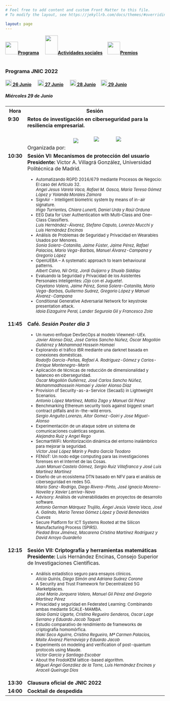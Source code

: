 ```yaml
---
# Feel free to add content and custom Front Matter to this file.
# To modify the layout, see https://jekyllrb.com/docs/themes/#overriding-theme-defaults

layout: page
---
```


<div class="text-center">
<a href="{{site.url}}/programa"><img src="{{site.url}}/images/IcoPrograma.jpg" class="img-circle" 	width="40" height="40"><strong>Programa</strong></a> &nbsp;&nbsp;&nbsp;
<a href="{{site.url}}/actividades-sociales"><img src="{{site.url}}/images/IcoActividades.jpg" class="img-circle" 	width="40" height="60"><strong>Actividades sociales</strong></a>&nbsp;&nbsp;&nbsp;
<a href="{{site.url}}/premios"><img src="{{site.url}}/images/IcoPremios.jpg" class="img-circle" 	width="40" height="40"><strong>Premios</strong></a>&nbsp;&nbsp;&nbsp;

</div><br>

### __Programa JNIC 2022__

<div class="text-center">
<a href="{{site.url}}/programa26"><img src="{{site.url}}/images/ico26.PNG" class="img-circle" 	width="20" height="20"><strong>&nbsp;26 Junio</strong></a> &nbsp;&nbsp;&nbsp;
  <a href="{{site.url}}/programa"><img src="{{site.url}}/images/ico27.PNG" class="img-circle" 	width="20" height="20"><strong>&nbsp;27 Junio</strong></a> &nbsp;&nbsp;&nbsp;
<a href="{{site.url}}/programa28"><img src="{{site.url}}/images/ico28.PNG" class="img-circle" 	width="20" height="20"><strong>&nbsp;28 Junio</strong></a>&nbsp;&nbsp;&nbsp;
<a href="{{site.url}}/programa29"><img src="{{site.url}}/images/ico29.PNG" class="img-circle" 	width="20" height="20"><strong>&nbsp;29 Junio</strong></a>&nbsp;&nbsp;&nbsp;
</div>
<h5>Miércoles 29 de Junio</h5>
<table class="table" style="width:100%">
  <tbody valign="top">
    <tr>
      <th>Hora</th>
      <th colspan="2">Sesión</th>
    </tr>
    <tr>
      <td><b>9:30</b></td>
      <td colspan="2">
        <b>Retos de investigación en ciberseguridad para la resiliencia empresarial.</b>
        <br>
        Organizada por: <a href="https://www.accenture.com/es-es" target="_blank"><img style="max-height: 75px; padding:20px;" src="{{site.url}}/images/patrocinadores/Accenture.png"></a> <a href="http://www.pesi-seguridadindustrial.org/es" target="_blank"><img style="max-height: 75px; padding:25px;" src="/Logos/pesi.png"></a> 
        <a href="https://www.cybasque.eus/home-cybasque" target="_blank"><img style="max-height: 80px; padding:25px;" src="/images/patrocinadores/CYBASQUE.png"></a> 
        <br> 
      </td>
    </tr>
    <tr>
     <td><b>10:30</b></td>
      <td>
        <b>Sesión VI: Mecanismos de protección del usuario </b>
        <br><b> Presidente: </b> Victor A. Villagrá González, Universidad Politécnica de Madrid.
        <br>
        <ul>
         <FONT SIZE=2><li>Automatizando RGPD 2016/679 mediante Procesos de Negocio: El caso del Artículo 32.
          <br> <i>Angel Jesus Varela Vaca, Rafael M. Gasca, Maria Teresa Gómez López y Yolanda Morales Zamora</i><br></li>
          <li>SignAir - Intelligent biometric system by means of in-air signature.
          <br> <i>Iñigo Turrientes, Chiara Lunerti, Daniel Urda y Raúl Orduna</i><br></li>
          <li>EEG Data for User Authentication with Multi–Class and One–Class Classifiers.
          <br> <i>Luis Hernández-Álvarez, Stefano Caputo, Lorenzo Mucchi y Luis Hernández Encinas</i><br></li>
          <li>Análisis de Problemas de Seguridad y Privacidad en Wearables Usados por Menores.
          <br> <i>Sonia Solera-Cotanilla, Jaime Fúster, Jaime Pérez, Rafael Palacios, Mario Vega-Barbas, Manuel Álvarez-Campana y Gregorio López</i><br></li>
          <li>OpenUEBA – A systematic approach to learn behavioural patterns.
          <br> <i>Albert Calvo, Nil Ortiz, Jordi Guijarro y Shuaib Siddiqu</i><br></li>
          <li>Evaluando la Seguridad y Privacidad de los Asistentes Personales Inteligentes: ¡Ojo con el Juguete!.
          <br> <i>Cayetano Valero, Jaime Pérez, Sonia Solera-Cotanilla, Mario Vega-Barbas, Guillermo Suárez, Gregorio López y Manuel Álvarez-Campana</i><br></li>
          <li>Conditional Generative Adversarial Network for keystroke presentation attack.
          <br> <i>Idoia Eizaguirre Peral, Lander Segurola Gil y Francesco Zola</i></li>
          </FONT>
        </ul>
        </td>
      </tr>
     <tr>
      <td><b>11:45</b></td>
      <td colspan="2">
        <b>Café.  <i> Sesión Poster día 3</i> </b>
        <br>
        <ul>
         <FONT SIZE=2><li>Un nuevo enfoque DevSecOps al modelo Viewnext-UEx.
          <br> <i>Javier Alonso Díaz, José Carlos Sancho Núñez, Óscar Mogollón Gutiérrez y Mohammad Hossein Homaei</i><br></li>
          <li>Explorando el tráfico IBR mediante una darknet basada en conexiones domésticas.
          <br> <i>Rodolfo García-Peñas, Rafael A. Rodríguez-Gómez y Carlos-Enrique Montenegro-Marín</i> <br></li>
          <li>Aplicación de técnicas de reducción de dimensionalidad y balanceo en ciberseguridad.
          <br> <i>Óscar Mogollón Gutiérrez, José Carlos Sancho Núñez, Mohammadhossein Homaei y Javier Alonso Díaz</i> <br></li>
          <li>Provision of Security-as-a-Service (SecaaS) in Lightweight Scenarios.
          <br> <i>Antonio López Martínez, Mattia Zago y Manuel Gil Pérez</i> <br></li>
          <li>Benchmarking Ethereum security tools against biggest smart contract pitfalls and in-the-wild errors.
          <br> <i>Sergio Anguita Lorenzo, Aitor Gomez-Goiri y Jose Miguel-Alonso</i> <br></li>
          <li>Experimentación de un ataque sobre un sistema de comunicaciones cuánticas seguras.
          <br> <i>Alejandra Ruiz y Angel Rego</i> <br></li>
          <li>SecmartWiFi: Monitorización dinámica del entorno inalámbrico para mejorar la seguridad.
          <br> <i>Víctor José López Marín y Pedro García Teodoro</i> <br></li>
          <li>FENIoT: Un nodo edge computing para las investigaciones forenses en el Internet de las Cosas.
          <br> <i>Juan Manuel Castelo Gómez, Sergio Ruiz Villafranca y José Luis Martinez Martínez</i> <br></li>
          <li>Diseño de un ecosistema DTN basado en NFV para el análisis de ciberseguridad en redes 5G.
          <br> <i>Mario Sanz-Rodrigo, Diego Rivera-Pinto, José Ignacio Moreno-Novella y Xavier Larriva-Novo</i> <br></li>
          <li>Advisory: Análisis de vulnerabilidades en proyectos de desarrollo software.
          <br> <i>Antonio German Márquez Trujillo, Ángel Jesús Varela Vaca, José A. Galindo, María Teresa Gómez López y David Benavides Cuevas</i> <br></li>
          <li>Secure Platform for ICT Systems Rooted at the Silicon Manufacturing Process (SPIRS).
          <br> <i>Piedad Brox Jiménez, Macarena Cristina Martínez Rodríguez y David Arroyo Guardeño</i></li>
          </FONT>
        </ul>
        </td>
    </tr>
    <tr>
     <td><b>12:15</b></td>
      <td>
        <b>Sesión VII: Criptografía y herramientas matemáticas  </b>
        <br><b> Presidente: </b> Luis Hernández Encinas, Consejo Superior de Investigaciones Científicas.
        <br>
        <ul>
         <FONT SIZE=2><li>Análisis estadístico seguro para ensayos clínicos.
          <br> <i>Alicia Quirós, Diego Simón and Adriana Suárez Corona</i><br></li>
          <li>A Security and Trust Framework for Decentralized 5G Marketplaces.
          <br> <i>José María Jorquera Valero, Manuel Gil Pérez and Gregorio Martínez Pérez</i><br></li>
          <li>Privacidad y seguridad en Federated Learning: Combinando ambas mediante SCALE-MAMBA.
          <br> <i>Idoia Gamiz Ugarte, Cristina Regueiro Senderos, Oscar Lage Serrano y Eduardo Jacob Taquet</i><br></li>
          <li>Estudio comparativo de rendimiento de frameworks de criptografía homomórfica.
          <br> <i>Iñaki Seco Aguirre, Cristina Regueiro, Mª Carmen Palacios, Maite Álvarez Piernavieja y Eduardo Jacob</i><br></li>
          <li>Experiments on modeling and verification of post-quantum protocols using Maude.
          <br> <i>Víctor García y Santiago Escobar</i><br></li>
          <li>About the FrodoKEM lattice-based algorithm.
          <br> <i>Miguel Ángel González de la Torre, Luis Hernández Encinas y Araceli Queiruga Dios</i></li>
          </FONT>
        </ul>
        </td>
       </tr>
    <tr>
      <td><b>13:30</b></td>
      <td colspan="2"><b>Clausura oficial de JNIC 2022</b>
      <!-- <ul>
         <FONT SIZE=2><li>Sr. D. Joseba Laka. Director Unidad DIGITAL de TECNALIA</li>
          <li>Representación DFB: Confirmar</li> 
          <li>Sra. Lorena  González. Universidad Carlos III de Madrid. Presidenta del Comité de Programa Científico</li>
          <li>Sr. José María de Fuentes. Universidad Carlos III de Madrid. Presidenta del Comité de Programa Científico</li>
          <li>Representación INCIBE: Confirmar</li></FONT>
        </ul> -->
       </td>
    </tr>
    <tr>
      <td><b>14:00</b></td>
      <td colspan="2"><b>Cocktail de despedida</b></td>
    </tr>
</tbody>
</table>
